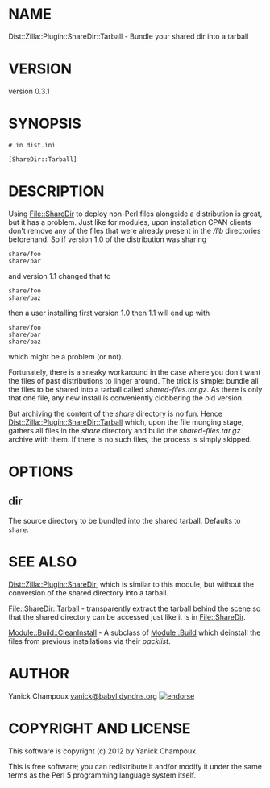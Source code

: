 # NAME

Dist::Zilla::Plugin::ShareDir::Tarball - Bundle your shared dir into a tarball

# VERSION

version 0.3.1

# SYNOPSIS

    # in dist.ini

    [ShareDir::Tarball]

# DESCRIPTION

Using [File::ShareDir](http://search.cpan.org/perldoc?File::ShareDir) to deploy non-Perl files alongside a distribution is
great, but it has a problem.  Just like for modules, upon installation CPAN clients
don't remove any of the files that were already present in the _/lib_
directories beforehand. So if version 1.0 of the distribution was sharing

    share/foo
    share/bar

and version 1.1 changed that to 

    share/foo
    share/baz

then a user installing first version 1.0 then 1.1 will end up with 

    share/foo
    share/bar
    share/baz

which might be a problem (or not).

Fortunately, there is a sneaky
workaround in the case where you don't want the files of past distributions to
linger around. The trick is simple: bundle all the files to be shared into
a tarball called _shared-files.tar.gz_.  As there is only that one file, any
new install is conveniently clobbering the old version. 

But archiving the content of the _share_ directory is no fun. Hence
[Dist::Zilla::Plugin::ShareDir::Tarball](http://search.cpan.org/perldoc?Dist::Zilla::Plugin::ShareDir::Tarball) which, upon the file munging stage, gathers all 
files in the _share_ directory and build the _shared-files.tar.gz_ archive
with them.  If there is no such files, the process is simply skipped.

# OPTIONS

## dir

The source directory to be bundled into the shared tarball. Defaults to
`share`.

# SEE ALSO

[Dist::Zilla::Plugin::ShareDir](http://search.cpan.org/perldoc?Dist::Zilla::Plugin::ShareDir), which is similar to this module, but without
the conversion of the shared directory into a tarball.

[File::ShareDir::Tarball](http://search.cpan.org/perldoc?File::ShareDir::Tarball) - transparently extract the tarball behind the
scene so that the shared directory can be accessed just like it is in
[File::ShareDir](http://search.cpan.org/perldoc?File::ShareDir).

[Module::Build::CleanInstall](http://search.cpan.org/perldoc?Module::Build::CleanInstall) - A subclass of [Module::Build](http://search.cpan.org/perldoc?Module::Build) which
deinstall the files from previous installations via their _packlist_.

# AUTHOR

Yanick Champoux <yanick@babyl.dyndns.org> [![endorse](http://api.coderwall.com/yanick/endorsecount.png)](http://coderwall.com/yanick)

# COPYRIGHT AND LICENSE

This software is copyright (c) 2012 by Yanick Champoux.

This is free software; you can redistribute it and/or modify it under
the same terms as the Perl 5 programming language system itself.
